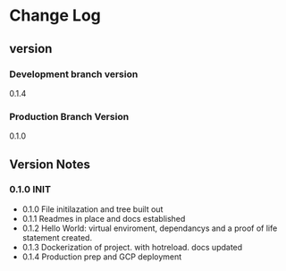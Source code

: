 # Change Log

## version

### Development branch version

0.1.4

### Production Branch Version

0.1.0

## Version Notes

### 0.1.0 INIT

- 0.1.0 File initilazation and tree built out
- 0.1.1 Readmes in place and docs established
- 0.1.2 Hello World: virtual enviroment, dependancys and a proof of life statement created.
- 0.1.3 Dockerization of project. with hotreload. docs updated
- 0.1.4 Production prep and GCP deployment
